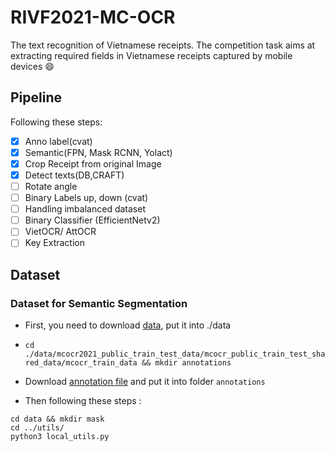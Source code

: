 # RIVF2021-MC-OCR
The text recognition of Vietnamese receipts. The competition task aims at extracting required fields in Vietnamese receipts captured by mobile devices :smile:

## Pipeline
Following these steps:

- [x] Anno label(cvat)
- [x] Semantic(FPN, Mask RCNN, Yolact)
- [x] Crop Receipt from original Image 
- [x] Detect texts(DB,CRAFT)
- [ ] Rotate angle
- [ ] Binary Labels up, down (cvat)
- [ ] Handling imbalanced dataset
- [ ] Binary Classifier (EfficientNetv2)
- [ ] VietOCR/ AttOCR
- [ ] Key Extraction

## Dataset 

### Dataset for Semantic Segmentation

- First, you need to download [data](https://drive.google.com/file/d/1Ma-vnGBXOMMVa1n4Oyd79mywAmx2MvCe/view?usp=sharing ), put it into ./data

- `cd ./data/mcocr2021_public_train_test_data/mcocr_public_train_test_shared_data/mcocr_train_data && mkdir annotations`

- Download [annotation file](https://drive.google.com/file/d/1NpV5h9ZfhfkV1c7SL1I6iAhSVHC596yM/view?usp=sharing) and put it into folder `annotations`

- Then following these steps :


```
cd data && mkdir mask
cd ../utils/
python3 local_utils.py

```

